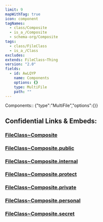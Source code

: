 ```yaml
---
limit: 9
mapWithTag: true
icon: component
tagNames:
  - class/Composite
  - is_a_/Composite
  - schema-org/Composite
tags:
  - class/FileClass
  - is_a_/Class
excludes: 
extends: FileClass~Thing
version: "2.0"
fields:
  - id: AwLQYP
    name: Components
    options: {}
    type: MultiFile
    path: ""
---
```


Components:: {"type":"MultiFile","options":{}}


## Confidential Links & Embeds: 

### [FileClass~Composite](/_Standards/fileClass/FileClass~Composite.md) 

### [FileClass~Composite.public](/_public/fileClass/FileClass~Composite.public.md) 

### [FileClass~Composite.internal](/_internal/fileClass/FileClass~Composite.internal.md) 

### [FileClass~Composite.protect](/_protect/fileClass/FileClass~Composite.protect.md) 

### [FileClass~Composite.private](/_private/fileClass/FileClass~Composite.private.md) 

### [FileClass~Composite.personal](/_personal/fileClass/FileClass~Composite.personal.md) 

### [FileClass~Composite.secret](/_secret/fileClass/FileClass~Composite.secret.md)

